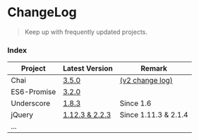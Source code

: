 # ChangeLog

> Keep up with frequently updated projects.

### Index

Project | Latest Version | Remark
---|---|---
Chai | [3.5.0](https://github.com/cssmagic/ChangeLog/issues/2) | [(v2 change log)](https://github.com/cssmagic/ChangeLog/issues/1)
ES6-Promise | [3.2.0](https://github.com/cssmagic/ChangeLog/issues/3) | 
Underscore | [1.8.3](https://github.com/cssmagic/ChangeLog/issues/4) | Since 1.6
jQuery | [1.12.3 & 2.2.3](https://github.com/cssmagic/ChangeLog/issues/5) | Since 1.11.3 & 2.1.4
...|
